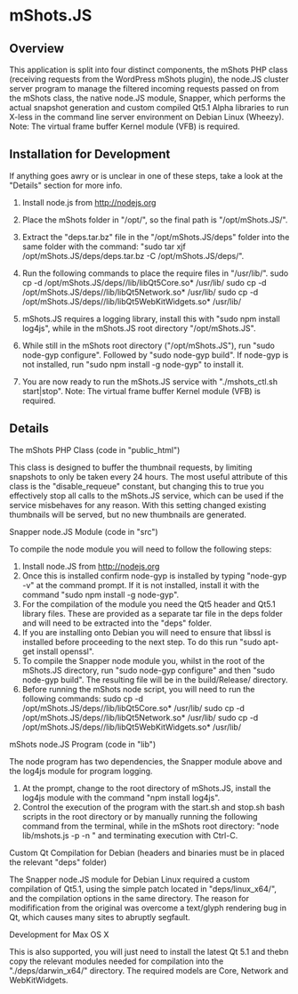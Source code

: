 
mShots.JS
=========

Overview
--------
This application is split into four distinct components, the mShots PHP class (receiving requests from the WordPress mShots plugin),
the node.JS cluster server program to manage the filtered incoming requests passed on from the mShots class, the native node.JS module,
Snapper, which performs the actual snapshot generation and custom compiled Qt5.1 Alpha libraries to run X-less in the command line
server environment on Debian Linux (Wheezy). Note: The virtual frame buffer Kernel module (VFB) is required.

Installation for Development
----------------------------
If anything goes awry or is unclear in one of these steps, take a look at the "Details" section for more info.

1) Install node.js from http://nodejs.org

2) Place the mShots folder in "/opt/", so the final path is "/opt/mShots.JS/".

3) Extract the "deps.tar.bz" file in the "/opt/mShots.JS/deps" folder into the same folder with the command:
	"sudo tar xjf /opt/mShots.JS/deps/deps.tar.bz -C /opt/mShots.JS/deps/".

4) Run the following commands to place the require files in "/usr/lib/".
	sudo cp -d /opt/mShots.JS/deps/<platform>/lib/libQt5Core.so* /usr/lib/
    sudo cp -d /opt/mShots.JS/deps/<platform>/lib/libQt5Network.so* /usr/lib/
    sudo cp -d /opt/mShots.JS/deps/<platform>/lib/libQt5WebKitWidgets.so* /usr/lib/

5) mShots.JS requires a logging library, install this with "sudo npm install log4js", while in the mShots.JS root directory "/opt/mShots.JS".

6) While still in the mShots root directory ("/opt/mShots.JS"), run "sudo node-gyp configure". Followed by "sudo node-gyp build".
	If node-gyp is not installed, run "sudo npm install -g node-gyp" to install it.

7) You are now ready to run the mShots.JS service with "./mshots_ctl.sh start|stop". Note: The virtual frame buffer Kernel module (VFB) is required.

Details
-------

The mShots PHP Class (code in "public_html")

This class is designed to buffer the thumbnail requests, by limiting snapshots to only be taken every 24 hours. The most useful attribute
of this class is the "disable_requeue" constant, but changing this to true you effectively stop all calls to the mShots.JS service, which
can be used if the service misbehaves for any reason. With this setting changed existing thumbnails will be served, but no new thumbnails
are generated.

Snapper node.JS Module (code in "src")

To compile the node module you will need to follow the following steps:
1) Install node.JS from http://nodejs.org
2) Once this is installed confirm node-gyp is installed by typing "node-gyp -v" at the command prompt.
	If it is not installed, install it with the command "sudo npm install -g node-gyp".
3) For the compilation of the module you need the Qt5 header and Qt5.1 library files. These are provided as a separate tar file in the deps
	folder and will need to be extracted into the "deps" folder.
4) If you are installing onto Debian you will need to ensure that libssl is installed before proceeding to the next step. To do this run
	"sudo apt-get install openssl".
5) To compile the Snapper node module you, whilst in the root of the mShots.JS directory, run "sudo node-gyp configure" and then
	"sudo node-gyp build". The resulting file will be in the build/Release/ directory.
6) Before running the mShots node script, you will need to run the following commands:
	sudo cp -d /opt/mShots.JS/deps/<platform>/lib/libQt5Core.so* /usr/lib/
    sudo cp -d /opt/mShots.JS/deps/<platform>/lib/libQt5Network.so* /usr/lib/
    sudo cp -d /opt/mShots.JS/deps/<platform>/lib/libQt5WebKitWidgets.so* /usr/lib/

mShots node.JS Program (code in "lib")

The node program has two dependencies, the Snapper module above and the log4js module for program logging.
1) At the prompt, change to the root directory of mShots.JS, install the log4js module with the command "npm install log4js".
2) Control the execution of the program with the start.sh and stop.sh bash scripts in the root directory or by manually running the
	following command from the terminal, while in the mShots root directory:
	"node lib/mshots.js -p <port number> -n <nun threads>" and terminating execution with Ctrl-C.

Custom Qt Compilation for Debian (headers and binaries must be in placed the relevant "deps" folder)

The Snapper node.JS module for Debian Linux required a custom compilation of Qt5.1, using the simple patch located in "deps/linux_x64/",
and the compilation options in the same directory. The reason for modifification from the original was overcome a text/glyph rendering bug
in Qt, which causes many sites to abruptly segfault.

Development for Max OS X

This is also supported, you will just need to install the latest Qt 5.1 and thebn copy the relevant modules needed for compilation into the
"./deps/darwin_x64/" directory. The required models are Core, Network and WebKitWidgets.
